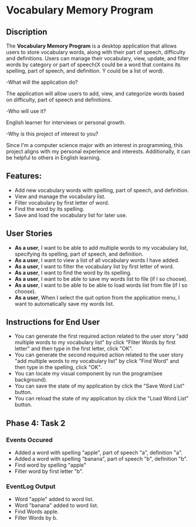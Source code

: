# Vocabulary Memory Program
## Discription
The **Vocabulary Memory Program** is a desktop application that allows users to store vocabulary words, along with their part of speech, difficulty and definitions. Users can manage their vocabulary, view, update, and filter words by category or part of speech(X could be a word that contains its spelling, part of speech, and definition. Y could be a list of word).

-What will the application do? 

The application will allow users to add, view, and categorize words based on difficulty, part of speech and definitions. 

-Who will use it? 

English learner for interviews or personal growth.

-Why is this project of interest to you? 
 
Since I'm a computer science major with an interest in programming, this project aligns with my personal experience and interests. Additionally, it can be helpful to others in English learning.

## Features:
- Add new vocabulary words with spelling, part of speech, and definition.
- View and manage the vocabulary list.
- Filter vocabulary by first letter of word.
- Find the word by its spelling.
- Save and load the vocabulary list for later use.



## User Stories

- **As a user**, I want to be able to add multiple words to my vocabulary list, specifying its spelling, part of speech, and definition.
- **As a user**, I want to view a list of all vocabulary words I have added.
- **As a user**, I want to filter the vocabulary list by first letter of word.
- **As a user**, I want to find the word by its spelling.
- **As a user**, I want to be able to save my words list to file (if I so choose).
- **As a user**, I want to be able to be able to load words list from file (if I so choose).
- **As a user**, When I select the quit option from the application menu, I want to automatically save my words list.


## Instructions for End User
- You can generate the first required action related to the user story "add multiple words to my vocabulary list" by click "Fliter Words by first letter" and then type in the first letter, click "OK".
- You can generate the second required action related to the user story "add multiple words to my vocabulary list" by click "Find Word" and then type in the spelling, click "OK".
- You can locate my visual component by run the program(see background).
- You can save the state of my application by click the "Save Word List" button.
- You can reload the state of my application by click the "Load Word List" button.

## Phase 4: Task 2
### Events Occured
- Added a word with spelling "apple", part of speech "a", definition "a".
- Added a word with spelling "banana", part of speech "b", definition "b".
- Find word by spelling "apple"
- Filter word by first letter "b".

### EventLog Output
- Word "apple" added to word list.
- Word "banana" added to word list.
- Find Words apple.
- Filter Words by b.
